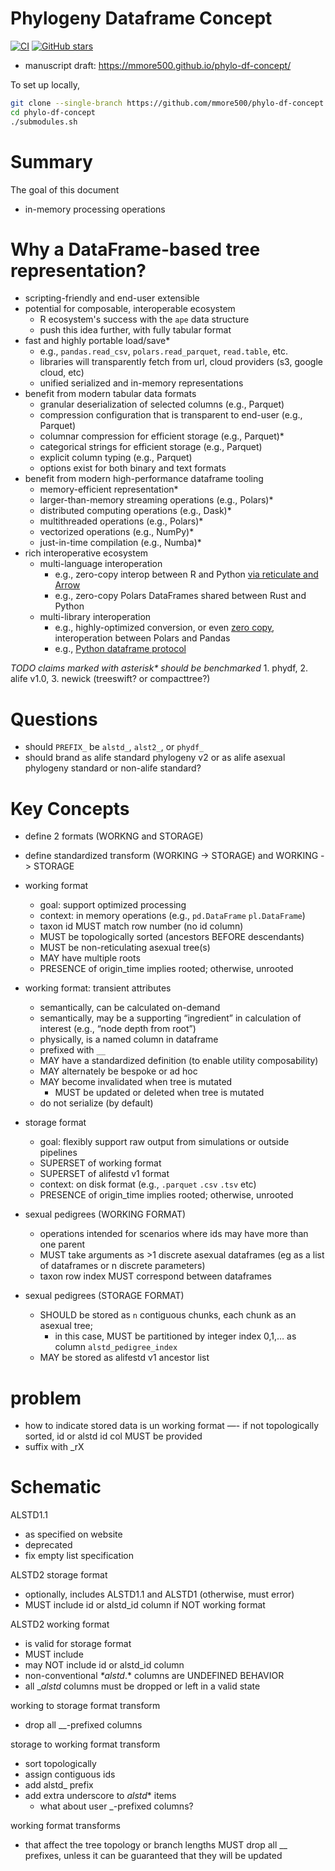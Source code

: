 # Phylogeny Dataframe Concept

[![CI](https://github.com/mmore500/phylo-df-concept/actions/workflows/ci.yaml/badge.svg)](https://github.com/mmore500/phylo-df-concept/actions/workflows/ci.yaml)
[![GitHub stars](https://img.shields.io/github/stars/mmore500/phylo-df-concept.svg?style=flat-square&logo=github&label=Stars&logoColor=white)](https://github.com/mmore500/phylo-df-concept)

- manuscript draft: <https://mmore500.github.io/phylo-df-concept/>

To set up locally,
```bash
git clone --single-branch https://github.com/mmore500/phylo-df-concept.git
cd phylo-df-concept
./submodules.sh
```

# Summary

The goal of this document 
- in-memory processing operations

# Why a DataFrame-based tree representation?

- scripting-friendly and end-user extensible
- potential for composable, interoperable ecosystem
    - R ecosystem's success with the `ape` data structure
    - push this idea further, with fully tabular format
- fast and highly portable load/save*
    - e.g., `pandas.read_csv`, `polars.read_parquet`, `read.table`, etc.
    - libraries will transparently fetch from url, cloud providers (s3, google cloud, etc)
    - unified serialized and in-memory representations
- benefit from modern tabular data formats
    - granular deserialization of selected columns (e.g., Parquet)
    - compression configuration that is transparent to end-user (e.g., Parquet) 
    - columnar compression for efficient storage (e.g., Parquet)*
    - categorical strings for efficient storage (e.g., Parquet)
    - explicit column typing (e.g., Parquet)
    - options exist for both binary and text formats
- benefit from modern high-performance dataframe tooling
    - memory-efficient representation*
    - larger-than-memory streaming operations (e.g., Polars)*
    - distributed computing operations (e.g., Dask)*
    - multithreaded operations (e.g., Polars)*
    - vectorized operations (e.g., NumPy)*
    - just-in-time compilation (e.g., Numba)*
- rich interoperative ecosystem
    - multi-language interoperation
      - e.g., zero-copy interop between R and Python [via reticulate and Arrow](https://blog.djnavarro.net/posts/2022-09-09_reticulated-arrow/)
      - e.g., zero-copy Polars DataFrames shared between Rust and Python
    - multi-library interoperation
      - e.g., highly-optimized conversion, or even [zero copy](https://pythonspeed.com/articles/polars-pandas-interopability), interoperation between Polars and Pandas  
      - e.g., [Python dataframe protocol](https://data-apis.org/dataframe-protocol/latest/API.html)

_TODO claims marked with asterisk* should be benchmarked_
    1. phydf,
    2. alife v1.0,
    3. newick (treeswift? or compacttree?)

# Questions
- should `PREFIX_` be `alstd_`, `alst2_`, or `phydf_`
- should brand as alife standard phylogeny v2 or as alife asexual phylogeny standard or non-alife standard? 

# Key Concepts

- define 2 formats (WORKNG and STORAGE)
- define standardized transform (WORKING -> STORAGE) and WORKING -> STORAGE

- working format
    - goal: support optimized processing
    - context: in memory operations (e.g., `pd.DataFrame` `pl.DataFrame`)
    - taxon id MUST match row number (no id column)
    - MUST be topologically sorted (ancestors BEFORE descendants)
    - MUST be non-reticulating asexual tree(s)
    - MAY have multiple roots
    - PRESENCE of origin_time implies rooted; otherwise, unrooted

- working format: transient attributes
    - semantically, can be calculated on-demand
    - semantically, may be a supporting “ingredient” in calculation of interest (e.g., “node depth from root”)
    - physically, is a named column in dataframe
    - prefixed with `__`
    - MAY have a standardized definition (to enable utility composability)
    - MAY alternately be bespoke or ad hoc
    - MAY become invalidated when tree is mutated
        - MUST be updated or deleted when tree is mutated
    - do not serialize (by default) 

- storage format
    - goal: flexibly support raw output from simulations or outside pipelines
    - SUPERSET of working format
    - SUPERSET of alifestd v1 format
    - context: on disk format (e.g., `.parquet` `.csv` `.tsv` etc)
    - PRESENCE of origin_time implies rooted; otherwise, unrooted
 
 - sexual pedigrees (WORKING FORMAT)
    - operations intended for scenarios where ids may have more than one parent
    - MUST take arguments as >1 discrete asexual dataframes (eg as a list of dataframes or n discrete parameters)
    - taxon row index MUST correspond between dataframes

- sexual pedigrees (STORAGE FORMAT)
    - SHOULD be stored as `n` contiguous chunks, each chunk as an asexual tree;
        - in this case, MUST be partitioned by integer index 0,1,… as column `alstd_pedigree_index`
    - MAY be stored as alifestd v1 ancestor list

# problem
- how to indicate stored data is un working format —- if not topologically sorted, id or alstd id col MUST be provided
- suffix with _rX

# Schematic

ALSTD1.1
- as specified on website
- deprecated
- fix empty list specification

ALSTD2 storage format
- optionally, includes ALSTD1.1 and ALSTD1 (otherwise, must error)
- MUST include id or alstd_id column if NOT working format

ALSTD2 working format 
- is valid for storage format
- MUST include 
- may NOT include id or alstd_id column
- non-conventional _*alstd_.* columns are UNDEFINED BEHAVIOR
- all __alstd_ columns must be dropped or left in a valid state

working to storage format transform
- drop all __-prefixed columns


storage to working format transform
- sort topologically
- assign contiguous ids
- add alstd_ prefix
- add extra underscore to _alstd_* items
  - what about user _-prefixed columns?

working format transforms
- that affect the tree topology or branch lengths MUST drop all __ prefixes, unless it can be guaranteed that they will be updated
 
